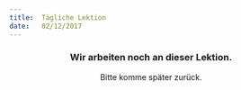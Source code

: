 ```yaml
---
title:  Tägliche Lektion
date:   02/12/2017
---
```


### <center>Wir arbeiten noch an dieser Lektion.</center>
<center>Bitte komme später zurück.</center>